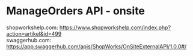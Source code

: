 # ManageOrders API - onsite

shopworkshelp.com: https://www.shopworkshelp.com/index.php?action=artikel&id=499 <br>
swaggerhub.com: https://app.swaggerhub.com/apis/ShopWorks/OnSiteExternalAPI/1.0.0#/
